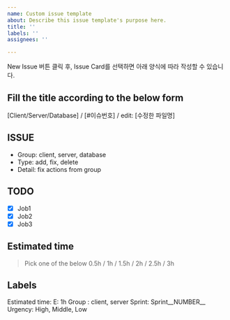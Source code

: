 ```yaml
---
name: Custom issue template
about: Describe this issue template's purpose here.
title: ''
labels: ''
assignees: ''

---
```


New Issue 버튼 클릭 후, Issue Card를 선택하면 아래 양식에 따라 작성할 수 있습니다.

## Fill the title according to the below form
[Client/Server/Database] / [#이슈번호] / edit: [수정한 파일명]

## ISSUE
* Group: client, server, database
* Type: add, fix, delete
* Detail: fix actions from group

## TODO
- [x] Job1
- [x] Job2
- [x] Job3

## Estimated time
> Pick one of the below
> 0.5h / 1h / 1.5h / 2h / 2.5h / 3h

## Labels
Estimated time: E: 1h
Group : client, server
Sprint: Sprint__NUMBER__
Urgency: High, Middle, Low
